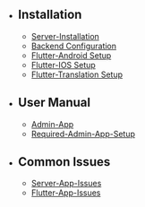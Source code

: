 - ## Installation
    - [Server-Installation](/{{route}}/{{version}}/server-setup)
    - [Backend Configuration](/{{route}}/{{version}}/backend-setup)
    <!-- - [Native-Android Setup](/{{route}}/{{version}}/android-setup) -->
    <!-- - [Native-Ios Setup](/{{route}}/{{version}}/ios-setup) -->
    <!-- - [Native-App-Translation Setup](/{{route}}/{{version}}/translation-setup) -->
    - [Flutter-Android Setup](/{{route}}/{{version}}/flutter-android-setup)
    - [Flutter-IOS Setup](/{{route}}/{{version}}/flutter-ios-setup)
    - [Flutter-Translation Setup](/{{route}}/{{version}}/flutter-translation-setup)



- ## User Manual
    - [Admin-App](/{{route}}/{{version}}/admin-user-manual)
    - [Required-Admin-App-Setup](/{{route}}/{{version}}/required-setup)

- ## Common Issues

    - [Server-App-Issues](/{{route}}/{{version}}/server-app-issues)
    - [Flutter-App-Issues](/{{route}}/{{version}}/flutter-issues)
